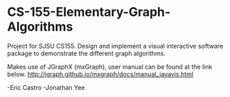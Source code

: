 CS-155-Elementary-Graph-Algorithms
==================================

Project for SJSU CS155. Design and implement a visual interactive software package to demonstrate the different graph algorithms.

Makes use of JGraphX (mxGraph), user manual can be found at the link below.
http://jgraph.github.io/mxgraph/docs/manual_javavis.html

-Eric Castro
-Jonathan Yee
